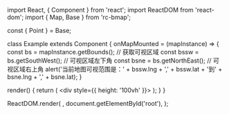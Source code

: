 import React, { Component } from 'react';
import ReactDOM from 'react-dom';
import { Map, Base } from 'rc-bmap';

const { Point } = Base;

class Example extends Component {
  onMapMounted = (mapInstance) => {
    const bs = mapInstance.getBounds(); // 获取可视区域
    const bssw = bs.getSouthWest(); // 可视区域左下角
    const bsne = bs.getNorthEast(); // 可视区域右上角
    alert('当前地图可视范围是：' + bssw.lng + ',' + bssw.lat + '到' + bsne.lng + ',' + bsne.lat);
  }

  render() {
    return (
      <div style={{ height: '100vh' }}>
        <Map
          ak="WAeVpuoSBH4NswS30GNbCRrlsmdGB5Gv"
          zoom={14}
          mounted={this.onMapMounted}
        >
          <Point name="center" lng="116.404" lat="39.915" />
        </Map>
      </div>
    );
  }
}

ReactDOM.render(
  <Example />,
  document.getElementById('root'),
);
